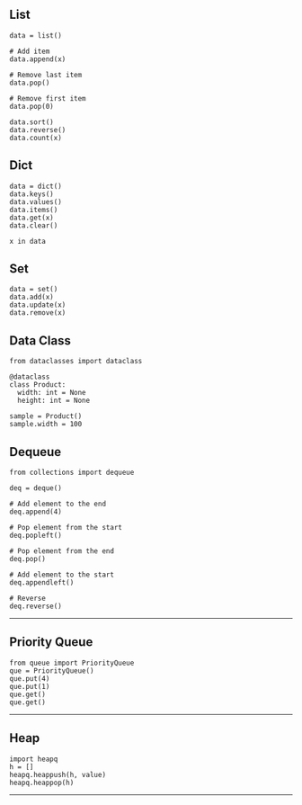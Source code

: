 
## List 
```
data = list()

# Add item
data.append(x)

# Remove last item
data.pop()

# Remove first item
data.pop(0)

data.sort()
data.reverse()
data.count(x)
```


## Dict 
```
data = dict()
data.keys()
data.values()
data.items()
data.get(x)
data.clear()

x in data 
```

## Set
```
data = set()
data.add(x)
data.update(x)
data.remove(x)
```

## Data Class

```
from dataclasses import dataclass

@dataclass
class Product:
  width: int = None
  height: int = None
  
sample = Product()
sample.width = 100
```

## Dequeue
```
from collections import dequeue

deq = deque()

# Add element to the end
deq.append(4)

# Pop element from the start
deq.popleft()

# Pop element from the end
deq.pop()

# Add element to the start
deq.appendleft()

# Reverse
deq.reverse()
```

----

## Priority Queue
```
from queue import PriorityQueue
que = PriorityQueue()
que.put(4)
que.put(1)
que.get()
que.get()
```

---

## Heap
```
import heapq
h = []
heapq.heappush(h, value)
heapq.heappop(h)

```
----------------
  
  
  
